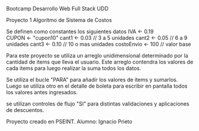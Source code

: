 Bootcamp Desarrollo Web Full Stack UDD

Proyecto 1
Algoritmo de Sistema de Costos

Se definen como constantes los siguientes datos
  IVA <- 0.19	
	CUPON <- "cupon10"
	cant1 <- 0.03 // 3 a 5 unidades
	cant2 <- 0.05 // 6 a 9 unidades
	cant3 <- 0.10 // 10 o mas unidades
	costoEnvio <- 100 // valor base

Para este proyecto se utiliza un arreglo unidimensional determinado por la cantidad de items que lleva el usuario. Este arreglo contendra los valores de cada items para luego realizar la suma todos los datos.

Se utiliza el bucle "PARA" para añadir los valores de items y sumarlos. Luego se utiliza otro en el detalle de boleta para escribir en pantalla todos los valores antes ingresados.

se utilizan controles de flujo "SI" para distintas validaciones y aplicaciones de descuentos.

Proyecto creado en PSEINT.
Alumno: Ignacio Prieto
